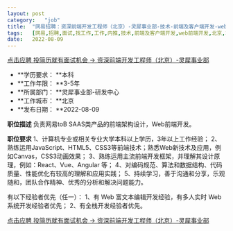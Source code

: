 ```yaml
---
layout:	post
category:	"job"
title:	"网易招聘：资深前端开发工程师（北京）-灵犀事业部-技术-前端及客户端开发-web前端开发-北京本科3-5年"
tags:	[网易,招聘,面试,找工作,工作,内推,技术,前端及客户端开发,web前端开发,北京,本科,3-5年]
date:	2022-08-09
---
```


[点击应聘 投简历就有面试机会 -> 资深前端开发工程师（北京）-灵犀事业部](http://mobile.bole.netease.com/bole/boleDetail?id=23679&employeeId=346f03c3cda5f04c&key=all)



- **学历要求： **本科
- **工作年限： **3-5年
- **所属部门： **灵犀事业部-研发中心
- **工作城市： **北京
- **发布日期： **2022-08-09



**职位描述**
负责网易toB SAAS类产品的前端架构设计，Web前端开发。



**职位要求**
1、计算机专业或相关专业大学本科以上学历，3年以上工作经验；
2、熟练运用JavaScript、HTML5、CSS3等前端技术；熟悉Web新技术及应用，例如Canvas，CSS3动画效果；
3、熟练运用主流前端开发框架，并理解其设计原理，例如：React、Vue、Angular 等；
4、对编码规范、算法和数据结构、代码质量、性能优化有较高的理解和应用实践；
5、持续学习，善于沟通和分享，乐观随和，团队合作精神、优秀的分析和解决问题能力。

有以下经验者优先（任一）：
1、有 Web 富文本编辑开发经验，有多人实时 Web 系统开发经验者优先；
2、有全栈开发经验者优先。



[点击应聘 投简历就有面试机会 -> 资深前端开发工程师（北京）-灵犀事业部](http://mobile.bole.netease.com/bole/boleDetail?id=23679&employeeId=346f03c3cda5f04c&key=all)